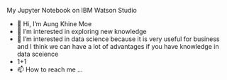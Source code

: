 My Jupyter Notebook on IBM Watson Studio

- 👋 Hi, I’m Aung Khine Moe
- 👀 I’m interested in exploring new knowledge
- 🌱 I’m interested in data science because it is very useful for business and I think we can have a lot of advantages if you have knowledge in data sceience
- 1+1
- 📫 How to reach me ...

<!---
Alvin-Aung/Alvin-Aung is a ✨ special ✨ repository because its `README.md` (this file) appears on your GitHub profile.
You can click the Preview link to take a look at your changes.
--->

